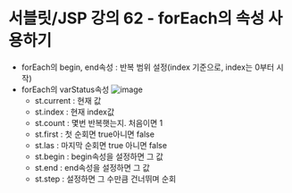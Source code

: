 # 서블릿/JSP 강의 62 - forEach의 속성 사용하기
* forEach의 begin, end속성 : 반복 범위 설정(index 기준으로, index는 0부터 시작)
* forEach의 varStatus속성
![image](https://user-images.githubusercontent.com/40667871/214316236-96c85196-3e38-47d6-951b-cf3aa154935f.png)
   * st.current : 현재 값
   * st.index :   현재 index값
   * st.count :   몇번 반복햇는지. 처음이면 1
   * st.first :   첫 순회면 true아니면 false
   * st.las   :   마지막 순회면 true 아니면 false
   * st.begin :   begin속성을 설정하면 그 값
   * st.end   :   end속성을 설정하면 그 값
   * st.step  :   설정하면 그 수만큼 건너뛰며 순회
